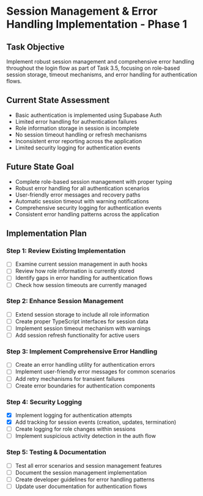 # Session Management & Error Handling Implementation - Phase 1

## Task Objective
Implement robust session management and comprehensive error handling throughout the login flow as part of Task 3.5, focusing on role-based session storage, timeout mechanisms, and error handling for authentication flows.

## Current State Assessment
- Basic authentication is implemented using Supabase Auth
- Limited error handling for authentication failures
- Role information storage in session is incomplete
- No session timeout handling or refresh mechanisms
- Inconsistent error reporting across the application
- Limited security logging for authentication events

## Future State Goal
- Complete role-based session management with proper typing
- Robust error handling for all authentication scenarios
- User-friendly error messages and recovery paths
- Automatic session timeout with warning notifications
- Comprehensive security logging for authentication events
- Consistent error handling patterns across the application

## Implementation Plan

### Step 1: Review Existing Implementation
- [ ] Examine current session management in auth hooks
- [ ] Review how role information is currently stored
- [ ] Identify gaps in error handling for authentication flows
- [ ] Check how session timeouts are currently managed

### Step 2: Enhance Session Management
- [ ] Extend session storage to include all role information
- [ ] Create proper TypeScript interfaces for session data
- [ ] Implement session timeout mechanism with warnings
- [ ] Add session refresh functionality for active users

### Step 3: Implement Comprehensive Error Handling
- [ ] Create an error handling utility for authentication errors
- [ ] Implement user-friendly error messages for common scenarios
- [ ] Add retry mechanisms for transient failures
- [ ] Create error boundaries for authentication components

### Step 4: Security Logging
- [x] Implement logging for authentication attempts
- [x] Add tracking for session events (creation, updates, termination)
- [ ] Create logging for role changes within sessions
- [ ] Implement suspicious activity detection in the auth flow

### Step 5: Testing & Documentation
- [ ] Test all error scenarios and session management features
- [ ] Document the session management implementation
- [ ] Create developer guidelines for error handling patterns
- [ ] Update user documentation for authentication flows
